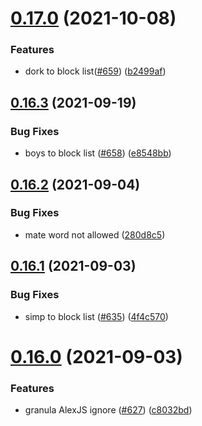# [0.17.0](https://github.com/EddieHubCommunity/EddieBot/compare/v0.16.3...v0.17.0) (2021-10-08)


### Features

* dork to block list([#659](https://github.com/EddieHubCommunity/EddieBot/issues/659))  ([b2499af](https://github.com/EddieHubCommunity/EddieBot/commit/b2499af839df5c853742114833ecef2c434b930c))



## [0.16.3](https://github.com/EddieHubCommunity/EddieBot/compare/v0.16.2...v0.16.3) (2021-09-19)


### Bug Fixes

* boys to block list ([#658](https://github.com/EddieHubCommunity/EddieBot/issues/658)) ([e8548bb](https://github.com/EddieHubCommunity/EddieBot/commit/e8548bb31805d03b445cd27e2c89ed36fb3824a8))



## [0.16.2](https://github.com/EddieHubCommunity/EddieBot/compare/v0.16.1...v0.16.2) (2021-09-04)


### Bug Fixes

* mate word not allowed ([280d8c5](https://github.com/EddieHubCommunity/EddieBot/commit/280d8c5c5c92f096cddd1173d35aa70815987314))



## [0.16.1](https://github.com/EddieHubCommunity/EddieBot/compare/v0.16.0...v0.16.1) (2021-09-03)


### Bug Fixes

* simp to block list ([#635](https://github.com/EddieHubCommunity/EddieBot/issues/635)) ([4f4c570](https://github.com/EddieHubCommunity/EddieBot/commit/4f4c570b815bd469d116d5c851da55ae00185351))



# [0.16.0](https://github.com/EddieHubCommunity/EddieBot/compare/v0.15.9...v0.16.0) (2021-09-03)


### Features

* granula AlexJS ignore ([#627](https://github.com/EddieHubCommunity/EddieBot/issues/627)) ([c8032bd](https://github.com/EddieHubCommunity/EddieBot/commit/c8032bd137e4166ff701690736f1814c0fdea088))



